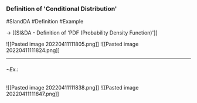 ### Definition of 'Conditional Distribution'
#SIandDA #Definition #Example 

-> [[SI&DA - Definition of 'PDF (Probability Density Function)']]

![[Pasted image 20220411111805.png]]
![[Pasted image 20220411111824.png]]

---
###### ~Ex.:
![[Pasted image 20220411111838.png]]
![[Pasted image 20220411111847.png]]
